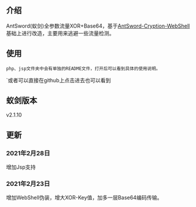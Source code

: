 ## 介绍

AntSword(蚁剑)全参数流量XOR+Base64，基于[AntSword-Cryption-WebShell](https://github.com/xiaopan233/AntSword-Cryption-WebShell/tree/main/php)基础上进行改造，主要用来逃避一些流量检测。

## 使用

`php、jsp文件夹中会有单独的README文件，打开后可以看到具体的使用说明。`

`或者可以直接在github上点击进去也可以看到

## 蚁剑版本

v2.1.10

## 更新

### 2021年2月28日

增加Jsp支持

### 2021年2月23日

增加WebShell伪装，增大XOR-Key值，加多一层Base64编码传输。
